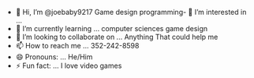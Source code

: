 - 👋 Hi, I’m @joebaby9217
Game design programming- 👀 I’m interested in ...
- 🌱 I’m currently learning ... computer sciences game design
- 💞️ I’m looking to collaborate on ... Anything That could help me 
- 📫 How to reach me ... 352-242-8598
- 😄 Pronouns: ... He/Him
- ⚡ Fun fact: ... I love video games

<!---
joebaby9217/joebaby9217 is a ✨ special ✨ repository because its `README.md` (this file) appears on your GitHub profile.
You can click the Preview link to take a look at your changes.
--->
